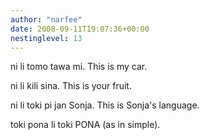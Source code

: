 ```yaml
---
author: "narfee"
date: 2008-09-11T19:07:36+00:00
nestinglevel: 13
---
```

ni li tomo tawa mi. This is my car.  
  
ni li kili sina. This is your fruit.  
  
ni li toki pi jan Sonja. This is Sonja's language.  
  
  
toki pona li toki PONA (as in simple).